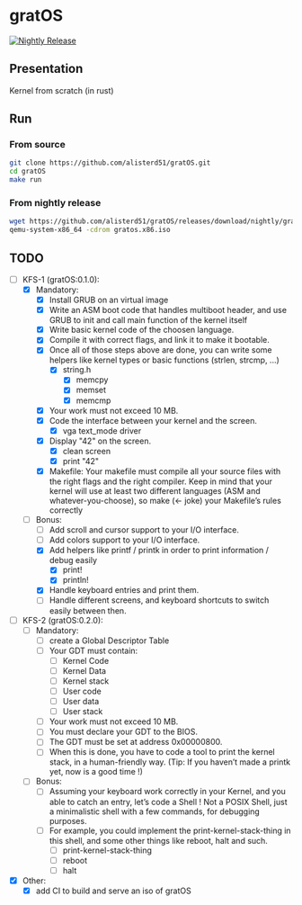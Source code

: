 # gratOS

[![Nightly Release](https://github.com/alisterd51/gratOS/actions/workflows/nightly-release.yaml/badge.svg)](https://github.com/alisterd51/gratOS/actions/workflows/nightly-release.yaml)

## Presentation

Kernel from scratch (in rust)

## Run

### From source

```bash
git clone https://github.com/alisterd51/gratOS.git
cd gratOS
make run
```

### From nightly release

```bash
wget https://github.com/alisterd51/gratOS/releases/download/nightly/gratos.x86.iso
qemu-system-x86_64 -cdrom gratos.x86.iso
```

## TODO

- [ ] KFS-1 (gratOS:0.1.0):
  - [x] Mandatory:
    - [x] Install GRUB on an virtual image
    - [x] Write an ASM boot code that handles multiboot header, and use GRUB to init and call main function of the kernel itself
    - [x] Write basic kernel code of the choosen language.
    - [x] Compile it with correct flags, and link it to make it bootable.
    - [x] Once all of those steps above are done, you can write some helpers like kernel types or basic functions (strlen, strcmp, ...)
      - [x] string.h
        - [x] memcpy
        - [x] memset
        - [x] memcmp
    - [x] Your work must not exceed 10 MB.
    - [x] Code the interface between your kernel and the screen.
      - [x] vga text_mode driver
    - [x] Display "42" on the screen.
      - [x] clean screen
      - [x] print "42"
    - [x] Makefile:
      Your makefile must compile all your source files with the right flags and the right compiler. Keep in mind that your kernel will use at least two different languages (ASM and whatever-you-choose), so make (<- joke) your Makefile’s rules correctly
  - [ ] Bonus:
    - [ ] Add scroll and cursor support to your I/O interface.
    - [ ] Add colors support to your I/O interface.
    - [x] Add helpers like printf / printk in order to print information / debug easily
      - [x] print!
      - [x] println!
    - [x] Handle keyboard entries and print them.
    - [ ] Handle different screens, and keyboard shortcuts to switch easily between then.
- [ ] KFS-2 (gratOS:0.2.0):
  - [ ] Mandatory:
    - [ ] create a Global Descriptor Table
    - [ ] Your GDT must contain:
      - [ ] Kernel Code
      - [ ] Kernel Data
      - [ ] Kernel stack
      - [ ] User code
      - [ ] User data
      - [ ] User stack
    - [ ] Your work must not exceed 10 MB.
    - [ ] You must declare your GDT to the BIOS.
    - [ ] The GDT must be set at address 0x00000800.
    - [ ] When this is done, you have to code a tool to print the kernel stack, in a human-friendly way. (Tip: If you haven’t made a printk yet, now is a good time !)
  - [ ] Bonus:
    - [ ] Assuming your keyboard work correctly in your Kernel, and you able to catch an entry, let’s code a Shell !
        Not a POSIX Shell, just a minimalistic shell with a few commands, for debugging purposes.
    - [ ] For example, you could implement the print-kernel-stack-thing in this shell, and some other things like reboot, halt and such.
      - [ ] print-kernel-stack-thing
      - [ ] reboot
      - [ ] halt
- [x] Other:
  - [x] add CI to build and serve an iso of gratOS
